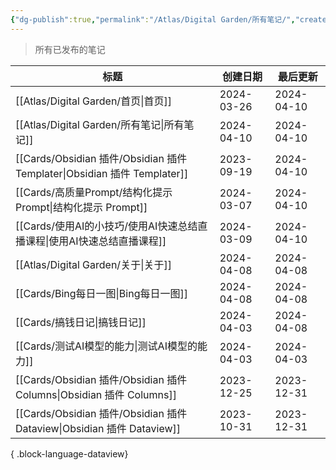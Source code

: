 ```yaml
---
{"dg-publish":true,"permalink":"/Atlas/Digital Garden/所有笔记/","created":"2024-04-10","updated":"2024-04-10"}
---
```


> 所有已发布的笔记

| 标题                                                                    | 创建日期       | 最后更新       |
| --------------------------------------------------------------------- | ---------- | ---------- |
| [[Atlas/Digital Garden/首页\|首页]]                                    | 2024-03-26 | 2024-04-10 |
| [[Atlas/Digital Garden/所有笔记\|所有笔记]]                                | 2024-04-10 | 2024-04-10 |
| [[Cards/Obsidian 插件/Obsidian 插件 Templater\|Obsidian 插件 Templater]] | 2023-09-19 | 2024-04-10 |
| [[Cards/高质量Prompt/结构化提示 Prompt\|结构化提示 Prompt]]                     | 2024-03-07 | 2024-04-10 |
| [[Cards/使用AI的小技巧/使用AI快速总结直播课程\|使用AI快速总结直播课程]]                      | 2024-03-09 | 2024-04-10 |
| [[Atlas/Digital Garden/关于\|关于]]                                    | 2024-04-08 | 2024-04-08 |
| [[Cards/Bing每日一图\|Bing每日一图]]                                       | 2024-04-08 | 2024-04-08 |
| [[Cards/搞钱日记\|搞钱日记]]                                               | 2024-04-03 | 2024-04-08 |
| [[Cards/测试AI模型的能力\|测试AI模型的能力]]                                     | 2024-04-03 | 2024-04-03 |
| [[Cards/Obsidian 插件/Obsidian 插件 Columns\|Obsidian 插件 Columns]]     | 2023-12-25 | 2023-12-31 |
| [[Cards/Obsidian 插件/Obsidian 插件 Dataview\|Obsidian 插件 Dataview]]   | 2023-10-31 | 2023-12-31 |

{ .block-language-dataview}
